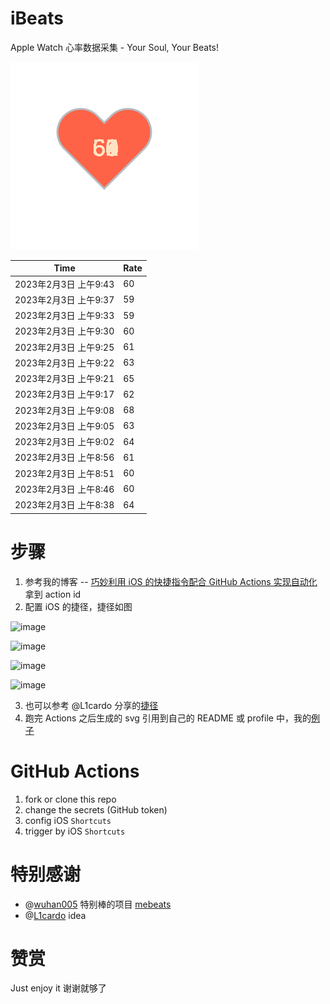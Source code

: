 # iBeats
Apple Watch 心率数据采集 - Your Soul, Your Beats!

![](./files/heart.svg)

<!--START_SECTION:my_heart_rate-->
| Time | Rate | 
 | ---- | ---- | 
| 2023年2月3日 上午9:43 | 60 |
| 2023年2月3日 上午9:37 | 59 |
| 2023年2月3日 上午9:33 | 59 |
| 2023年2月3日 上午9:30 | 60 |
| 2023年2月3日 上午9:25 | 61 |
| 2023年2月3日 上午9:22 | 63 |
| 2023年2月3日 上午9:21 | 65 |
| 2023年2月3日 上午9:17 | 62 |
| 2023年2月3日 上午9:08 | 68 |
| 2023年2月3日 上午9:05 | 63 |
| 2023年2月3日 上午9:02 | 64 |
| 2023年2月3日 上午8:56 | 61 |
| 2023年2月3日 上午8:51 | 60 |
| 2023年2月3日 上午8:46 | 60 |
| 2023年2月3日 上午8:38 | 64 |

<!--END_SECTION:my_heart_rate-->

# 步骤
1. 参考我的博客 -- [巧妙利用 iOS 的快捷指令配合 GitHub Actions 实现自动化](https://github.com/yihong0618/gitblog/issues/198) 拿到 action id
2. 配置 iOS 的捷径，捷径如图

![image](https://user-images.githubusercontent.com/15976103/122154218-0db0b480-ce97-11eb-93bb-5aec07c558dc.png)

![image](https://user-images.githubusercontent.com/15976103/122154236-186b4980-ce97-11eb-8e4b-70551a0391ae.png)

![image](https://user-images.githubusercontent.com/15976103/122154268-2d47dd00-ce97-11eb-902e-3acf292265a9.png)

![image](https://user-images.githubusercontent.com/15976103/122174055-fa144680-ceb4-11eb-9be2-3eb83cd516f7.png)

3. 也可以参考 @L1cardo 分享的[捷径](https://www.icloud.com/shortcuts/6ab6047b459c41ad822ad6b94b1c03d4)
4. 跑完 Actions 之后生成的 svg 引用到自己的 README 或 profile 中，我的[例子](https://github.com/yihong0618) 

# GitHub Actions

1. fork or clone this repo
2. change the secrets (GitHub token)
3. config iOS `Shortcuts` 
4. trigger by iOS `Shortcuts`

# 特别感谢
- @[wuhan005](https://github.com/wuhan005) 特别棒的项目 [mebeats](https://github.com/wuhan005/mebeats)
- @[L1cardo](https://github.com/L1cardo) idea

# 赞赏
Just enjoy it
谢谢就够了
